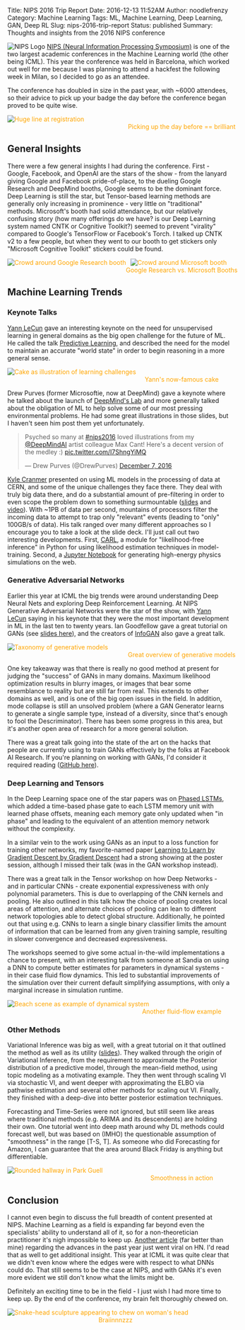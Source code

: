 Title: NIPS 2016 Trip Report
Date: 2016-12-13 11:52AM
Author: noodlefrenzy
Category: Machine Learning
Tags: ML, Machine Learning, Deep Learning, GAN, Deep RL
Slug: nips-2016-trip-report
Status: published
Summary: Thoughts and insights from the 2016 NIPS conference 

![NIPS Logo]({filename}/images/NipsLogoSmall.png "NIPS Logo")
[NIPS (Neural Information Processing Symposium)](https://nips.cc) is one of the two largest academic conferences in the Machine Learning world (the other being ICML). This year the conference was held in Barcelona, which worked out well for me because I was planning to attend a hackfest the following week in Milan, so I decided to go as an attendee. 

The conference has doubled in size in the past year, with ~6000 attendees, so their advice to pick up your badge the day before the conference began proved to be quite wise.

<a style='text-decoration: none; color: orange;'>
<img src="{filename}/images/nips2016-registration-line.jpg" alt="Huge line at registration"/>
<div style="width:790px;text-align:center;">Picking up the day before == brilliant</div>
</a>

## General Insights

There were a few general insights I had during the conference. First - Google, Facebook, and OpenAI are the stars of the show - from the lanyard giving Google and Facebook pride-of-place, to the dueling Google Research and DeepMind booths, Google seems to be the dominant force. Deep Learning is still the star, but Tensor-based learning methods are generally only increasing in prominence - very little on "traditional" methods. Microsoft's booth had solid attendance, but our relatively confusing story (how many offerings do we have? is our Deep Learning system named CNTK or Cognitive Toolkit?) seemed to prevent "virality" compared to Google's TensorFlow or Facebook's Torch. I talked up CNTK v2 to a few people, but when they went to our booth to get stickers only "Microsoft Cognitive Toolkit" stickers could be found.

<a style='text-decoration: none; color: orange'>
<img src="{filename}/images/nips2016-google-research-booth.jpg" alt="Crowd around Google Research booth" style="float:left;margin-right:10px"/>
<img src="{filename}/images/nips2016-microsoft-booth.jpg" alt="Crowd around Microsoft booth"/>
<div style="width:790px;text-align:center;">Google Research vs. Microsoft Booths</div>
</a>

## Machine Learning Trends

### Keynote Talks

[Yann LeCun](https://en.wikipedia.org/wiki/Yann_LeCun) gave an interesting keynote on the need for unsupervised learning in general domains as the big open challenge for the future of ML. He called the talk [Predictive Learning](https://drive.google.com/file/d/0BxKBnD5y2M8NREZod0tVdW5FLTQ/view), and described the need for the model to maintain an accurate "world state" in order to begin reasoning in a more general sense.

<a style='text-decoration: none; color: orange;'>
<img src="{filename}/images/yanns-cake.png" alt="Cake as illustration of learning challenges"/>
<div style="width:790px;text-align:center;">Yann's now-famous cake</div>
</a>

Drew Purves (former Microsoftie, now at DeepMind) gave a keynote where he talked about the launch of [DeepMind's Lab](https://github.com/deepmind/lab) and more generally talked about the obligation of ML to help solve some of our most pressing environmental problems. He had some great illustrations in those slides, but I haven't seen him post them yet unfortunately.

<blockquote class="twitter-tweet" data-lang="en"><p lang="en" dir="ltr">Psyched so many at <a href="https://twitter.com/hashtag/nips2016?src=hash">#nips2016</a> loved illustrations from my <a href="https://twitter.com/DeepMindAI">@DeepMindAI</a> artist colleague Max Cant! Here&#39;s a decent version of the medley :) <a href="https://t.co/I7ShngYiMQ">pic.twitter.com/I7ShngYiMQ</a></p>&mdash; Drew Purves (@DrewPurves) <a href="https://twitter.com/DrewPurves/status/806427029306560512">December 7, 2016</a></blockquote>
<script async src="//platform.twitter.com/widgets.js" charset="utf-8"></script>

[Kyle Cranmer](https://en.wikipedia.org/wiki/Kyle_Cranmer) presented on using ML models in the processing of data at CERN, and some of the unique challenges they face there. They deal with truly big data there, and do a substantial amount of pre-filtering in order to even scope the problem down to something surmountable ([slides](https://figshare.com/articles/NIPS_2016_Keynote_Machine_Learning_Likelihood_Free_Inference_in_Particle_Physics/4291565/1) and [video](https://cds.cern.ch/record/1541893)). With ~1PB of data per second, mountains of processors filter the incoming data to attempt to trap only "relevant" events (leading to "only" 100GB/s of data). His talk ranged over many different approaches so I encourage you to take a look at the slide deck. I'll just call out two interesting developments. First, [CARL](http://diana-hep.org/carl/), a module for "likelihood-free inference" in Python for using likelihood estimation techniques in model-training. Second, a [Jupyter Notebook](https://github.com/lukasheinrich/weinberg-test) for generating high-energy physics simulations on the web. 

### Generative Adversarial Networks

Earlier this year at ICML the big trends were around understanding Deep Neural Nets and exploring Deep Reinforcement Learning. At NIPS Generative Adversarial Networks were the star of the show, with [Yann LeCun](https://en.wikipedia.org/wiki/Yann_LeCun) saying in his keynote that they were the most important development in ML in the last ten to twenty years. Ian Goodfellow gave a great tutorial on GANs (see [slides here](http://www.iangoodfellow.com/slides/2016-12-04-NIPS.pdf)), and the creators of [InfoGAN](https://arxiv.org/abs/1606.03657v1) also gave a great talk.

<a style='text-decoration: none; color: orange;'>
<img src="{filename}/images/goodfellow-generative-taxonomy.png" alt="Taxonomy of generative models"/>
<div style="width:790px;text-align:center;">Great overview of generative models</div>
</a>

One key takeaway was that there is really no good method at present for judging the "success" of GANs in many domains. Maximum likelihood optimization results in blurry images, or images that bear some resemblance to reality but are still far from real. This extends to other domains as well, and is one of the big open issues in the field. In addition, mode collapse is still an unsolved problem (where a GAN Generator learns to generate a single sample type, instead of a diversity, since that's enough to fool the Descriminator). There has been some progress in this area, but it's another open area of research for a more general solution.

There was a great talk going into the state of the art on the hacks that people are currently using to train GANs effectively by the folks at Facebook AI Research. If you're planning on working with GANs, I'd consider it required reading ([GitHub here](https://github.com/soumith/ganhacks)).

### Deep Learning and Tensors

In the Deep Learning space one of the star papers was on [Phased LSTMs](https://arxiv.org/abs/1610.09513v1), which added a time-based phase gate to each LSTM memory unit with learned phase offsets, meaning each memory gate only updated when "in phase" and leading to the equivalent of an attention memory network without the complexity. 

In a similar vein to the work using GANs as an input to a loss function for training other networks, my favorite-named paper [Learning to Learn by Gradient Descent by Gradient Descent](https://arxiv.org/abs/1606.04474) had a strong showing at the poster session, although I missed their talk (was in the GAN workshop instead).

There was a great talk in the Tensor workshop on how Deep Networks - and in particular CNNs - create exponential expressiveness with only polynomial parameters. This is due to overlapping of the CNN kernels and pooling. He also outlined in this talk how the choice of pooling creates local areas of attention, and alternate choices of pooling can lean to different network topologies able to detect global structure. Additionally, he pointed out that using e.g. CNNs to learn a single binary classifier limits the amount of information that can be learned from any given training sample, resulting in slower convergence and decreased expressiveness.

The workshops seemed to give some actual in-the-wild implementations a chance to present, with an interesting talk from someone at Sandia on using a DNN to compute better estimates for parameters in dynamical systems - in their case fluid flow dynamics. This led to substantial improvements of the simulation over their current default simplifying assumptions, with only a marginal increase in simulation runtime.

<a style='text-decoration: none; color: orange;'>
<img src="{filename}/images/bcn-beach.jpg" alt="Beach scene as example of dynamical system"/>
<div style="width:790px;text-align:center;">Another fluid-flow example</div>
</a>

### Other Methods

Variational Inference was big as well, with a great tutorial on it that outlined the method as well as its utility ([slides](http://www.cs.columbia.edu/~blei/talks/2016_NIPS_VI_tutorial.pdf)). They walked through the origin of Variational Inference, from the requirement to approximate the Posterior distribution of a predictive model, through the mean-field method, using topic modeling as a motivating example. They then went through scaling VI via stochastic VI, and went deeper with approximating the ELBO via pathwise estimation and several other methods for scaling out VI. Finally, they finished with a deep-dive into better posterior estimation techniques.

Forecasting and Time-Series were not ignored, but still seem like areas where traditional methods (e.g. ARIMA and its descendents) are holding their own. One tutorial went into deep math around why DL methods could forecast well, but was based on (IMHO) the questionable assumption of "smoothness" in the range [T-S, T]. As someone who did Forecasting for Amazon, I can guarantee that the area around Black Friday is anything but differentiable. 

<a style='text-decoration: none; color: orange;'>
<img src="{filename}/images/smooth-surfaces-were-a-theme.jpg" alt="Rounded hallway in Park Guell"/>
<div style="width:790px;text-align:center;">Smoothness in action</div>
</a>

## Conclusion

I cannot even begin to discuss the full breadth of content presented at NIPS. Machine Learning as a field is expanding far beyond even the specialists' ability to understand all of it, so for a non-theoretician practitioner it's nigh impossible to keep up. [Another article](https://tryolabs.com/blog/2016/12/06/major-advancements-deep-learning-2016/) (far better than mine) regarding the advances in the past year just went viral on HN. I'd read that as well to get additional insight. This year at ICML it was quite clear that we didn't even know where the edges were with respect to what DNNs could do. That still seems to be the case at NIPS, and with GANs it's even more evident we still don't know what the limits might be. 

Definitely an exciting time to be in the field - I just wish I had more time to keep up. By the end of the conference, my brain felt thoroughly chewed on.

<a style='text-decoration: none; color: orange;'>
<img src="{filename}/images/brain-eaten.jpg" alt="Snake-head sculpture appearing to chew on woman's head"/>
<div style="width:490px;text-align:center;">Braiinnnzzz</div>
</a>
